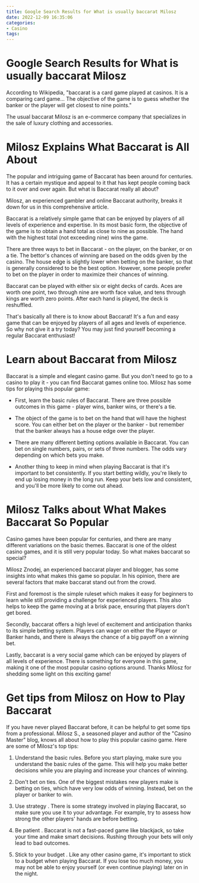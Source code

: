 ```yaml
---
title: Google Search Results for What is usually baccarat Milosz
date: 2022-12-09 16:35:06
categories:
- Casino
tags:
---
```



#  Google Search Results for What is usually baccarat Milosz

According to Wikipedia, "baccarat is a card game played at casinos. It is a comparing card game... The objective of the game is to guess whether the banker or the player will get closest to nine points."



The usual baccarat Milosz is an e-commerce company that specializes in the sale of luxury clothing and accessories.

#  Milosz Explains What Baccarat is All About

The popular and intriguing game of Baccarat has been around for centuries. It has a certain mystique and appeal to it that has kept people coming back to it over and over again. But what is Baccarat really all about?

Milosz, an experienced gambler and online Baccarat authority, breaks it down for us in this comprehensive article.

Baccarat is a relatively simple game that can be enjoyed by players of all levels of experience and expertise. In its most basic form, the objective of the game is to obtain a hand total as close to nine as possible. The hand with the highest total (not exceeding nine) wins the game.

There are three ways to bet in Baccarat - on the player, on the banker, or on a tie. The bettor's chances of winning are based on the odds given by the casino. The house edge is slightly lower when betting on the banker, so that is generally considered to be the best option. However, some people prefer to bet on the player in order to maximize their chances of winning.

Baccarat can be played with either six or eight decks of cards. Aces are worth one point, two through nine are worth face value, and tens through kings are worth zero points. After each hand is played, the deck is reshuffled.

That's basically all there is to know about Baccarat! It's a fun and easy game that can be enjoyed by players of all ages and levels of experience. So why not give it a try today? You may just find yourself becoming a regular Baccarat enthusiast!

#  Learn about Baccarat from Milosz

Baccarat is a simple and elegant casino game. But you don't need to go to a casino to play it - you can find Baccarat games online too. Milosz has some tips for playing this popular game:

* First, learn the basic rules of Baccarat. There are three possible outcomes in this game - player wins, banker wins, or there's a tie.

* The object of the game is to bet on the hand that will have the highest score. You can either bet on the player or the banker - but remember that the banker always has a house edge over the player.

* There are many different betting options available in Baccarat. You can bet on single numbers, pairs, or sets of three numbers. The odds vary depending on which bets you make.

* Another thing to keep in mind when playing Baccarat is that it's important to bet consistently. If you start betting wildly, you're likely to end up losing money in the long run. Keep your bets low and consistent, and you'll be more likely to come out ahead.

#  Milosz Talks about What Makes Baccarat So Popular

Casino games have been popular for centuries, and there are many different variations on the basic themes. Baccarat is one of the oldest casino games, and it is still very popular today. So what makes baccarat so special?

Milosz Znodej, an experienced baccarat player and blogger, has some insights into what makes this game so popular. In his opinion, there are several factors that make baccarat stand out from the crowd.

First and foremost is the simple ruleset which makes it easy for beginners to learn while still providing a challenge for experienced players. This also helps to keep the game moving at a brisk pace, ensuring that players don't get bored.

 Secondly, baccarat offers a high level of excitement and anticipation thanks to its simple betting system. Players can wager on either the Player or Banker hands, and there is always the chance of a big payoff on a winning bet.

Lastly, baccarat is a very social game which can be enjoyed by players of all levels of experience. There is something for everyone in this game, making it one of the most popular casino options around. Thanks Milosz for shedding some light on this exciting game!

#  Get tips from Milosz on How to Play Baccarat

If you have never played Baccarat before, it can be helpful to get some tips from a professional. Milosz S., a seasoned player and author of the "Casino Master" blog, knows all about how to play this popular casino game. Here are some of Milosz's top tips:

1. Understand the basic rules. Before you start playing, make sure you understand the basic rules of the game. This will help you make better decisions while you are playing and increase your chances of winning.

2. Don't bet on ties. One of the biggest mistakes new players make is betting on ties, which have very low odds of winning. Instead, bet on the player or banker to win.

3. Use strategy . There is some strategy involved in playing Baccarat, so make sure you use it to your advantage. For example, try to assess how strong the other players' hands are before betting.

4. Be patient . Baccarat is not a fast-paced game like blackjack, so take your time and make smart decisions. Rushing through your bets will only lead to bad outcomes.

5. Stick to your budget . Like any other casino game, it's important to stick to a budget when playing Baccarat. If you lose too much money, you may not be able to enjoy yourself (or even continue playing) later on in the night.